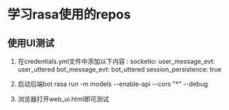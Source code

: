# 学习rasa使用的repos

##  使用UI测试  
1. 在credentials.yml文件中添加以下内容 :
socketio:
  user_message_evt: user_uttered
  bot_message_evt: bot_uttered
  session_persistence: true
  
2. 启动后端bot
rasa run -m models --enable-api --cors "*" --debug

3. 浏览器打开web_ui.html即可测试